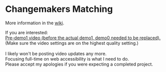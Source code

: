 # Changemakers Matching

More information in the [wiki](https://github.com/jlmacle/changemakers-matching_frontend/wiki).


If you are interested:
<br>
[Pre-demo1 video (before the actual demo1, demo0 needed to be replaced).](https://drive.google.com/file/d/12GV8LlG7j66gsDbz-ll7Hhc_IWSNLpj8/view?usp=sharing)<br>
(Make sure the video settings are on the highest quality setting.)
<br><br>
I likely won't be posting video updates any more.<br>
Focusing full-time on web accessibility is what I need to do.<br>
Please accept my apologies if you were expecting a completed project.





